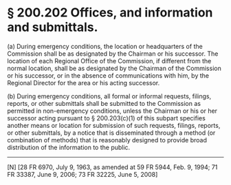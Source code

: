 # § 200.202   Offices, and information and submittals.

(a) During emergency conditions, the location or headquarters of the Commission shall be as designated by the Chairman or his successor. The location of each Regional Office of the Commission, if different from the normal location, shall be as designated by the Chairman of the Commission or his successor, or in the absence of communications with him, by the Regional Director for the area or his acting successor. 


(b) During emergency conditions, all formal or informal requests, filings, reports, or other submittals shall be submitted to the Commission as permitted in non-emergency conditions, unless the Chairman or his or her successor acting pursuant to § 200.203(c)(1) of this subpart specifies another means or location for submission of such requests, filings, reports, or other submittals, by a notice that is disseminated through a method (or combination of methods) that is reasonably designed to provide broad distribution of the information to the public.



---

[N] [28 FR 6970, July 9, 1963, as amended at 59 FR 5944, Feb. 9, 1994; 71 FR 33387, June 9, 2006; 73 FR 32225, June 5, 2008]




